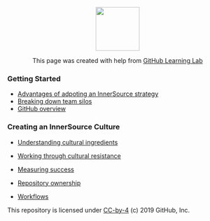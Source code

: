 <p align="center"><img width="100" src="https://lab.github.com/public/images/avatar.png"></p>

<p align="center">This page was created with help from <a href="https://lab.github.com/">GitHub Learning Lab</a></p>

### Getting Started

- [Advantages of adpoting an InnerSource strategy](adopting-innersource-strategy/)
- [Breaking down team silos](breaking-down-silos/)
- [GitHub overview](github-overview/)

### Creating an InnerSource Culture
- [Understanding cultural ingredients](cultural-ingredients/)
- [Working through cultural resistance](cultural-resistance/)

- [Measuring success](metrics/)
- [Repository ownership](repo-ownership/)
- [Workflows](workflows/)

This repository is licensed under [CC-by-4](../LICENSE) (c) 2019 GitHub, Inc.
